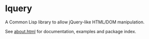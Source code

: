 lquery
======

A Common Lisp library to allow jQuery-like HTML/DOM manipulation.

See [about.html](http://shinmera.github.io/lquery) for documentation, examples and package index.
